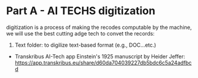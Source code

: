 # Part A - AI TECHS digitization
 digitization is a process of making the recodes computable by the machine, we will use the best cutting adge tech to convet the records:
 1. Text folder: to digilize text-based format (e.g., DOC...etc.)
 - Transkribus AI-Tech app Einstein's 1925 manuscript by Heider Jeffer: https://app.transkribus.eu/share/d60da704039227db5bdc6c5a24adfbcd


